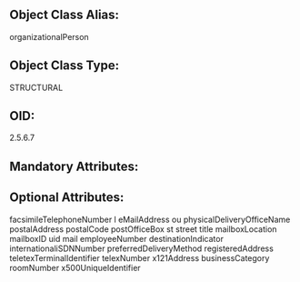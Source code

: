 ## Object Class Alias:
  organizationalPerson

## Object Class Type:
  STRUCTURAL

## OID:
  2.5.6.7

## Mandatory Attributes:
  

## Optional Attributes:
  facsimileTelephoneNumber
  l
  eMailAddress
  ou
  physicalDeliveryOfficeName
  postalAddress
  postalCode
  postOfficeBox
  st
  street
  title
  mailboxLocation
  mailboxID
  uid
  mail
  employeeNumber
  destinationIndicator
  internationaliSDNNumber
  preferredDeliveryMethod
  registeredAddress
  teletexTerminalIdentifier
  telexNumber
  x121Address
  businessCategory
  roomNumber
  x500UniqueIdentifier
